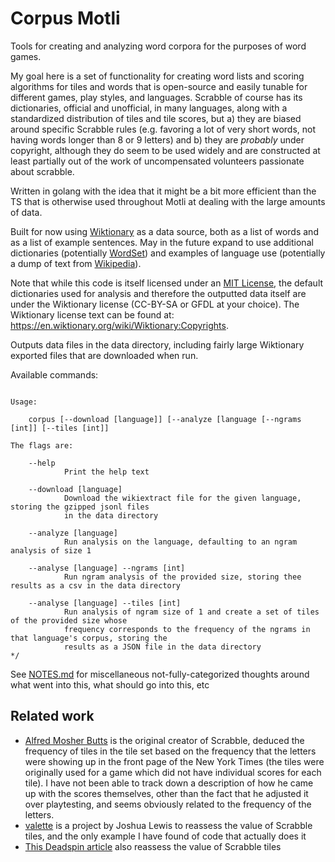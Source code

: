 # Corpus Motli

Tools for creating and analyzing word corpora for the purposes of word games.

My goal here is a set of functionality for creating word lists and scoring algorithms for tiles and words that is open-source and easily tunable for different games, play styles, and languages. Scrabble of course has its dictionaries, official and unofficial, in many languages, along with a standardized distribution of tiles and tile scores, but a) they are biased around specific Scrabble rules (e.g. favoring a lot of very short words, not having words longer than 8 or 9 letters) and b) they are _probably_ under copyright, although they do seem to be used widely and are constructed at least partially out of the work of uncompensated volunteers passionate about scrabble.

Written in golang with the idea that it might be a bit more efficient than the TS that is otherwise used throughout Motli at dealing with the large amounts of data.

Built for now using [Wiktionary](https://en.wiktionary.org) as a data source, both as a list of words and as a list of example sentences. May in the future expand to use additional dictionaries (potentially [WordSet](https://github.com/wordset/wordset-dictionary)) and examples of language use (potentially a dump of text from [Wikipedia](https://dumps.wikimedia.org/enwiki/latest/)).

Note that while this code is itself licensed under an [MIT License](./LICENSE), the default dictionaries
used for analysis and therefore the outputted data itself are under the Wiktionary license (CC-BY-SA or GFDL at your choice). The Wiktionary license text can be found at: https://en.wiktionary.org/wiki/Wiktionary:Copyrights.

Outputs data files in the data directory, including fairly large Wiktionary exported files that are downloaded when run.

Available commands:

```

Usage:

	corpus [--download [language]] [--analyze [language [--ngrams [int]] [--tiles [int]]

The flags are:

	--help
			Print the help text

	--download [language]
			Download the wikiextract file for the given language, storing the gzipped jsonl files
			in the data directory

	--analyze [language]
			Run analysis on the language, defaulting to an ngram analysis of size 1

	--analyse [language] --ngrams [int]
			Run ngram analysis of the provided size, storing thee results as a csv in the data directory

	--analyse [language] --tiles [int]
			Run analysis of ngram size of 1 and create a set of tiles of the provided size whose
			frequency corresponds to the frequency of the ngrams in that language's corpus, storing the
			results as a JSON file in the data directory
*/
```

See [NOTES.md](./NOTES.md) for miscellaneous not-fully-categorized thoughts around what went into this, what should go into this, etc

## Related work

- [Alfred Mosher Butts](https://en.wikipedia.org/wiki/Alfred_Mosher_Butts#Scrabble) is the original creator of Scrabble, deduced the frequency of tiles in the tile set based on the frequency that the letters were showing up in the front page of the New York Times (the tiles were originally used for a game which did not have individual scores for each tile). I have not been able to track down a description of how he came up with the scores themselves, other than the fact that he adjusted it over playtesting, and seems obviously related to the frequency of the letters.
- [valette](https://github.com/jmlewis/valett/tree/master) is a project by Joshua Lewis to reassess the value of Scrabble tiles, and the only example I have found of code that actually does it
- [This Deadspin article](https://deadspin.com/h-y-and-z-are-your-money-letters-how-to-beat-scrabbl-5975490/) also reassess the value of Scrabble tiles
